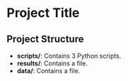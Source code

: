 # Project Title

## Project Structure

- **scripts/**: Contains 3 Python scripts.
- **results/**: Contains a  file.
- **data/**: Contains a  file.
